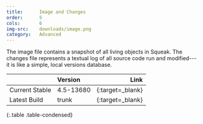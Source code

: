 ```yaml
---
title:      Image and Changes
order:      5
cols:       6
img-src:    downloads/image.png
category:   Advanced
---
```

The image file contains a snapshot of all living objects in Squeak. The changes file represents a textual log of all source code run and modified---it is like a simple, local versions database.

|                | Version   | Link                                                     |
| -------------- |:--------- | --------------------------------------------------------:|
| Current Stable | 4.5-13680 | [<i class="fa fa-download"></i>][stable]{:target=_blank} |
| Latest Build   | trunk     | [<i class="fa fa-download"></i>][trunk]{:target=_blank}  |
{:.table .table-condensed}

[stable]: http://ftp.squeak.org/4.5/Squeak4.5-13680.zip
[trunk]: http://build.squeak.org/job/SqueakTrunk/lastSuccessfulBuild/artifact/target/TrunkImage.zip
